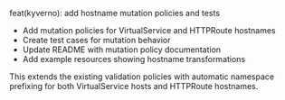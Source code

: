 feat(kyverno): add hostname mutation policies and tests

- Add mutation policies for VirtualService and HTTPRoute hostnames
- Create test cases for mutation behavior
- Update README with mutation policy documentation
- Add example resources showing hostname transformations

This extends the existing validation policies with automatic namespace
prefixing for both VirtualService hosts and HTTPRoute hostnames.